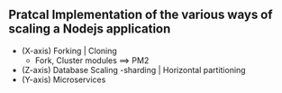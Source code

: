## Pratcal Implementation  of the various ways  of scaling a Nodejs application
-   (X-axis) Forking | Cloning
    - Fork, Cluster modules ==> PM2
-  (Z-axis) Database Scaling
    -sharding | Horizontal partitioning
- (Y-axis) Microservices    